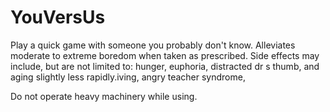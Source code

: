 # YouVersUs #


Play a quick game with someone you probably don't know. Alleviates moderate to extreme boredom when taken as prescribed. Side effects may include, but are not limited to: hunger, euphoria, distracted dr s thumb, and aging slightly less rapidly.iving, angry teacher syndrome,


Do not operate heavy machinery while using.









